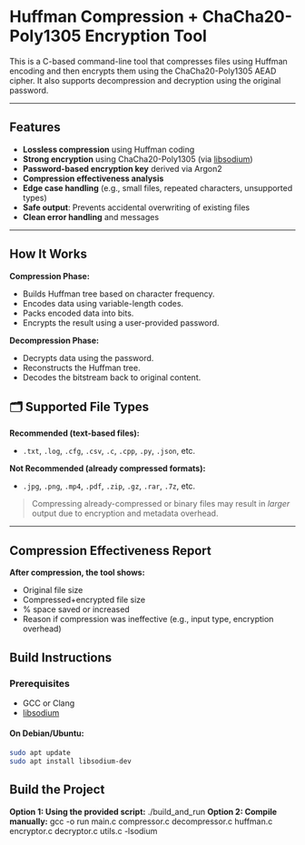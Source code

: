 # Huffman Compression + ChaCha20-Poly1305 Encryption Tool

This is a C-based command-line tool that compresses files using Huffman encoding and then encrypts them using the ChaCha20-Poly1305 AEAD cipher. It also supports decompression and decryption using the original password.

---

##  Features

- **Lossless compression** using Huffman coding
- **Strong encryption** using ChaCha20-Poly1305 (via [libsodium](https://libsodium.gitbook.io/doc/))
- **Password-based encryption key** derived via Argon2
- **Compression effectiveness analysis**
- **Edge case handling** (e.g., small files, repeated characters, unsupported types)
- **Safe output**: Prevents accidental overwriting of existing files
- **Clean error handling** and messages

---


## How It Works

**Compression Phase:**
- Builds Huffman tree based on character frequency.
- Encodes data using variable-length codes.
- Packs encoded data into bits.
- Encrypts the result using a user-provided password.

**Decompression Phase:**
- Decrypts data using the password.
- Reconstructs the Huffman tree.
- Decodes the bitstream back to original content.

## 🗂 Supported File Types

 **Recommended (text-based files):**

- `.txt`, `.log`, `.cfg`, `.csv`, `.c`, `.cpp`, `.py`, `.json`, etc.

 **Not Recommended (already compressed formats):**

- `.jpg`, `.png`, `.mp4`, `.pdf`, `.zip`, `.gz`, `.rar`, `.7z`, etc.

>  Compressing already-compressed or binary files may result in *larger* output due to encryption and metadata overhead.

---

## Compression Effectiveness Report
**After compression, the tool shows:**
- Original file size
- Compressed+encrypted file size
- % space saved or increased
- Reason if compression was ineffective (e.g., input type, encryption overhead)

## Build Instructions

### Prerequisites

- GCC or Clang
- [libsodium](https://libsodium.gitbook.io/doc/installation)

#### On Debian/Ubuntu:

```bash
sudo apt update
sudo apt install libsodium-dev
```

## Build the Project
**Option 1: Using the provided script:**
    ./build_and_run
**Option 2: Compile manually:** 
    gcc -o run main.c compressor.c decompressor.c huffman.c encryptor.c decryptor.c utils.c -lsodium
